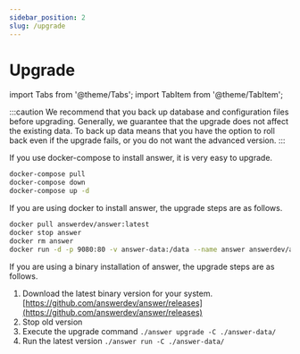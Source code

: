 ```yaml
---
sidebar_position: 2
slug: /upgrade
---
```


# Upgrade

import Tabs from '@theme/Tabs';
import TabItem from '@theme/TabItem';

:::caution
We recommend that you back up database and configuration files before upgrading. Generally, we guarantee that the upgrade does not affect the existing data.
To back up data means that you have the option to roll back even if the upgrade fails, or you do not want the advanced version.
:::

<Tabs>
  <TabItem value="docker-compose" label="Docker Compose" default>
If you use docker-compose to install answer, it is very easy to upgrade.

```bash
docker-compose pull
docker-compose down
docker-compose up -d
```

</TabItem>

  <TabItem value="docker" label="Docker">
If you are using docker to install answer, the upgrade steps are as follows.

```bash
docker pull answerdev/answer:latest
docker stop answer
docker rm answer
docker run -d -p 9080:80 -v answer-data:/data --name answer answerdev/answer:latest
```

  </TabItem>

  <TabItem value="binary" label="Binary">
If you are using a binary installation of answer, the upgrade steps are as follows.

1. Download the latest binary version for your system. [https://github.com/answerdev/answer/releases](https://github.com/answerdev/answer/releases)
2. Stop old version
3. Execute the upgrade command `./answer upgrade -C ./answer-data/`
4. Run the latest version `./answer run -C ./answer-data/`

</TabItem>
</Tabs>
